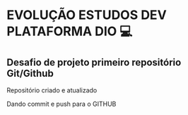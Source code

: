 # EVOLUÇÃO ESTUDOS DEV PLATAFORMA DIO 💻
## Desafio de projeto primeiro repositório Git/Github ##
Repositório criado e atualizado

Dando commit e push para o GITHUB
